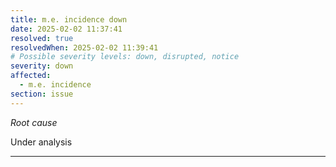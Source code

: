 ```yaml
---
title: m.e. incidence down
date: 2025-02-02 11:37:41
resolved: true
resolvedWhen: 2025-02-02 11:39:41
# Possible severity levels: down, disrupted, notice
severity: down
affected:
  - m.e. incidence
section: issue
---
```


*Root cause*

Under analysis

---


